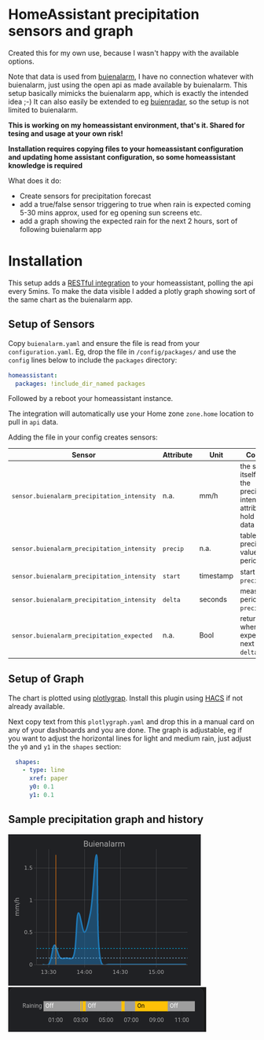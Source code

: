 # HomeAssistant precipitation sensors and graph

Created this for my own use, because I wasn't happy with the available options.

Note that data is used from [buienalarm](https://www.buienalarm.nl), I have no connection whatever with buienalarm, just using the open api as made available by buienalarm. This setup basically mimicks the buienalarm app, which is exactly the intended idea ;-) It can also easily be extended to eg [buienradar](https://www.buienradar.nl), so the setup is not limited to buienalarm.

**This is working on my homeassistant environment, that's it. Shared for tesing and usage at your own risk!**

**Installation requires copying files to your homeassistant configuration and updating home assistant configuration, so some homeassistant knowledge is required**

What does it do:

- Create sensors for precipitation forecast
- add a true/false sensor triggering to true when rain is expected coming 5-30 mins approx, used for eg opening sun screens etc.
- add a graph showing the expected rain for the next 2 hours, sort of following buienalarm app

# Installation
This setup adds a [RESTful integration](https://www.home-assistant.io/integrations/rest/) to your homeassistant, polling the api every 5mins. To make the data visible I added a plotly graph showing sort of the same chart as the buienalarm app.

## Setup of Sensors 
Copy `buienalarm.yaml` and ensure the file is read from your `configuration.yaml`. Eg, drop the file in `/config/packages/` and use the `config` lines below to include the `packages` directory:

```yaml
homeassistant:
  packages: !include_dir_named packages
```

Followed by a reboot your homeassistant instance. 

The integration will automatically use your Home zone `zone.home` location to pull in `api` data.

Adding the file in your config creates sensors:

Sensor|Attribute|Unit|Comment
---|---|---|---
`sensor.buienalarm_precipitation_intensity`|n.a.|mm/h|the sensor itself holds the precipitation intensity, attributes hold the api data
`sensor.buienalarm_precipitation_intensity`|`precip`|n.a.|table with precipitation values per period `delta`
`sensor.buienalarm_precipitation_intensity`|`start`|timestamp|start time of `precip` table
`sensor.buienalarm_precipitation_intensity`|`delta`|seconds|measurement period of `precip` table
`sensor.buienalarm_precipitation_expected`|n.a.|Bool|returns True when rain expected next 4 to 6 `delta` periods

## Setup of Graph
The chart is plotted using [plotlygrap](https://github.com/dbuezas/lovelace-plotly-graph-card). Install this plugin using [HACS](https://hacs.xyz) if not already available.

Next copy text from this `plotlygraph.yaml` and drop this in a manual card on any of your dashboards and you are done. The graph is adjustable, eg if you want to adjust the horizontal lines for light and medium rain, just adjust the `y0` and `y1` in the `shapes` section:

```yaml
  shapes:
    - type: line
      xref: paper
      y0: 0.1
      y1: 0.1
```

## Sample precipitation graph and history

![Example raining](rain.png "rain ;-)")
![Example rain expected sensor](rain_expected.png "Rain expected sensor")


